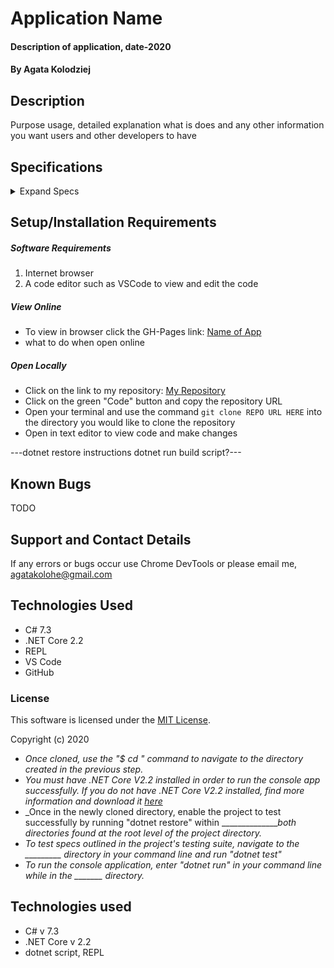 # Application Name

#### Description of application, date-2020

#### By Agata Kolodziej

## Description

Purpose usage, detailed explanation what is does and any other information you want users and other developers to have

## Specifications

<details>
  <summary>Expand Specs</summary>

### Describe: functionName()

| Test | Expect |
| ---- | ------ |

</details>

## Setup/Installation Requirements

##### Software Requirements

1. Internet browser
2. A code editor such as VSCode to view and edit the code

##### View Online

- To view in browser click the GH-Pages link: [Name of App](URL)
- what to do when open online

##### Open Locally

- Click on the link to my repository: [My Repository](URL)
- Click on the green "Code" button and copy the repository URL
- Open your terminal and use the command `git clone REPO URL HERE` into the directory you would like to clone the repository
- Open in text editor to view code and make changes

---dotnet restore instructions dotnet run build script?---

## Known Bugs

TODO

## Support and Contact Details

If any errors or bugs occur use Chrome DevTools or please email me, <agatakolohe@gmail.com>

## Technologies Used

- C# 7.3
- .NET Core 2.2
- REPL
- VS Code
- GitHub

### License

This software is licensed under the [MIT License](https://choosealicense.com/licenses/mit/).

Copyright (c) 2020 

* _Once cloned, use the "$ cd " command to navigate to the directory created in the previous step._
* _You must have .NET Core V2.2 installed in order to run the console app successfully. If you do not have .NET Core V2.2 installed, find more information and download it [here](https://dotnet.microsoft.com/download/dotnet-core/2.2)_
* _Once in the newly cloned directory, enable the project to test successfully by running "dotnet restore" within _______________both directories found at the root level of the project directory._
* _To test specs outlined in the project's testing suite, navigate to the _________ directory in your command line and run "dotnet test"_
* _To run the console application, enter "dotnet run" in your command line while in the _______ directory._

## Technologies used
- C# v 7.3
- .NET Core v 2.2
- dotnet script, REPL
